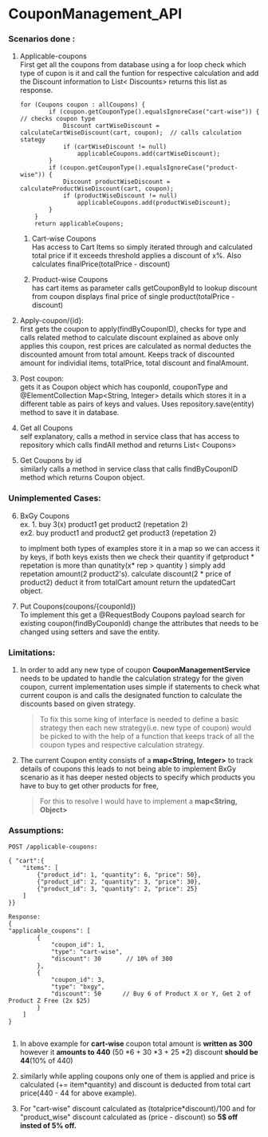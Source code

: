# CouponManagement_API


### Scenarios done :
 1. Applicable-coupons   
    First get all the coupons from database using a for loop check which type of cupon is it and call the funtion for respective calculation and add the Discount information to List< Discounts> returns this list as response.

    ```
    for (Coupons coupon : allCoupons) {
			if (coupon.getCouponType().equalsIgnoreCase("cart-wise")) {  			  // checks coupon type
				Discount cartWiseDiscount = calculateCartWiseDiscount(cart, coupon);  // calls calculation stategy
				if (cartWiseDiscount != null)
					applicableCoupons.add(cartWiseDiscount);
			}
			if (coupon.getCouponType().equalsIgnoreCase("product-wise")) {
				Discount productWiseDiscount = calculateProductWiseDiscount(cart, coupon);
				if (productWiseDiscount != null)
					applicableCoupons.add(productWiseDiscount);
			}
		}
		return applicableCoupons;
    ```


    1. Cart-wise Coupons    
        Has access to Cart Items so simply iterated through and calculated total price if it exceeds threshold applies a discount of x%. Also calculates finalPrice(totalPrice - discount)

    2. Product-wise Coupons     
        has cart items as parameter calls getCouponById to lookup discount from coupon displays final price of single product(totalPrice - discount)

 2. Apply-coupon/{id}:      
    first gets the coupon to apply(findByCouponID), checks for type and calls related method to calculate discount explained as above only applies this coupon, rest prices are calculated as normal deductes the discounted amount from total amount. Keeps track of discounted amount for individial items, totalPrice, total discount and finalAmount.


 3. Post coupon:  
    gets it as Coupon object which has couponId, couponType and @ElementCollection Map<String, Integer> details which stores it in a different table as pairs of keys and values. Uses repository.save(entity) method to save it in database. 

 4. Get all Coupons  
    self explanatory, calls a method in service class that has access to repository which calls findAll method and returns List< Coupons>

 5. Get Coupons by id    
    similarly calls a method in service class that calls findByCouponID method which returns Coupon object.

###  Unimplemented Cases:
6.  BxGy Coupons       
    ex. 1. buy 3(x) product1 get product2 (repetation 2)   
    ex2. buy product1 and product2 get product3 (repetation 2)

    to implment both types of examples store it in a map so we can access it by keys, if both keys exists then we check their quantity if getproduct * repetation is more than qunatity(x* rep > quantity ) simply add repetation amount(2 product2's).
    calculate discount(2 * price of product2) deduct it from totalCart amount return the updatedCart object.

7.  Put Coupons(coupons/{couponId})     
    To implement this get a @RequestBody Coupons  payload search for existing coupon(findByCouponId) change the attributes that needs to be changed using setters and save the entity.


### Limitations:

1. In order to add any new type of coupon **CouponManagementService** needs to be updated to handle the calculation strategy for the given coupon, current implementation uses simple if statements to check what current coupon is and calls the designated function to calculate the discounts based on given strategy. 

    > To fix this some king of interface is needed to define a basic strategy then each new strategy(i.e. new type of coupon) would be picked to with the help of a function that keeps track of all the coupon types and respective calculation strategy. 

2. The current Coupon entity consists of a **map<String, Integer>** to track details of coupons this leads to not being able to implement BxGy scenario as it has deeper nested objects to specify which products you have to buy to get other products for free,

    > For this to resolve I would have to implement a **map<String, Object>** 

     

### Assumptions:

```
POST /applicable-coupons:

{ "cart":{  
    "items": [  
        {"product_id": 1, "quantity": 6, "price": 50},   
        {"product_id": 2, "quantity": 3, "price": 30},     
        {"product_id": 3, "quantity": 2, "price": 25}   
    ]
}}

Response:
{
"applicable_coupons": [
        {
            "coupon_id": 1,
            "type": "cart-wise",
            "discount": 30       // 10% of 300
        },
        {
            "coupon_id": 3,
            "type": "bxgy",
            "discount": 50      // Buy 6 of Product X or Y, Get 2 of Product Z Free (2x $25)
        }
    ]
}


```

1. In above example for **cart-wise** coupon total amount is **written as 300** however it **amounts to 440** (50 *6 + 30 *3 + 25 *2) discount **should be 44**(10% of 440)

2. similarly while appling coupons only one of them is applied and price is calculated (+= item*quantity) and discount is deducted from total cart price(440 - 44 for above example).

3. For "cart-wise" discount calculated as (totalprice*discount)/100 and for "product_wise" discount calculated as (price - discount) so **5$ off insted of 5% off.**